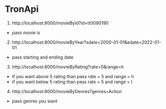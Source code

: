 # TronApi

1)  http://localhost:8000/movieById?id=tt0090190
- pass movie is

2)  http://localhost:8000/movieByYear?sdate=2000-01-01&edate=2022-01-01
- pass starting and ending date

3)  http://localhost:8000/movieByRating?rate=5&range=h
- if you want above 5 rating than pass rate = 5 and range = h
- if you want below 5 rating than pass rate = 5 and range = l

4)  http://localhost:8000/movieByGenres?genres=Action
- pass genres you want

